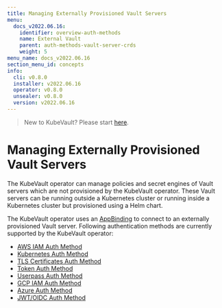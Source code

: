 ```yaml
---
title: Managing Externally Provisioned Vault Servers
menu:
  docs_v2022.06.16:
    identifier: overview-auth-methods
    name: External Vault
    parent: auth-methods-vault-server-crds
    weight: 5
menu_name: docs_v2022.06.16
section_menu_id: concepts
info:
  cli: v0.8.0
  installer: v2022.06.16
  operator: v0.8.0
  unsealer: v0.8.0
  version: v2022.06.16
---
```


> New to KubeVault? Please start [here](/docs/v2022.06.16/concepts/README).

# Managing Externally Provisioned Vault Servers

The KubeVault operator can manage policies and secret engines of Vault servers which are not provisioned by the KubeVault operator. These Vault servers can be running outside a Kubernetes cluster or running inside a Kubernetes cluster but provisioned using a Helm chart.

The KubeVault operator uses an [AppBinding](/docs/v2022.06.16/concepts/vault-server-crds/auth-methods/appbinding) to connect to an externally provisioned Vault server. Following authentication methods are currently supported by the KubeVault operator:

- [AWS IAM Auth Method](/docs/v2022.06.16/concepts/vault-server-crds/auth-methods/aws-iam)
- [Kubernetes Auth Method](/docs/v2022.06.16/concepts/vault-server-crds/auth-methods/kubernetes)
- [TLS Certificates Auth Method](/docs/v2022.06.16/concepts/vault-server-crds/auth-methods/tls)
- [Token Auth Method](/docs/v2022.06.16/concepts/vault-server-crds/auth-methods/token)
- [Userpass Auth Method](/docs/v2022.06.16/concepts/vault-server-crds/auth-methods/userpass)
- [GCP IAM Auth Method](/docs/v2022.06.16/concepts/vault-server-crds/auth-methods/gcp-iam)
- [Azure Auth Method](/docs/v2022.06.16/concepts/vault-server-crds/auth-methods/azure)
- [JWT/OIDC Auth Method](/docs/v2022.06.16/concepts/vault-server-crds/auth-methods/jwt-oidc)
